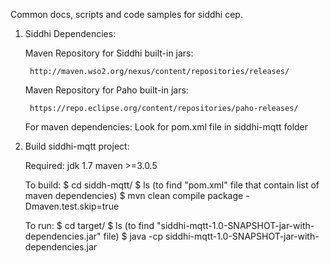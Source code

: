 Common docs, scripts and code samples for siddhi cep.

1. Siddhi Dependencies:

	Maven Repository for Siddhi built-in jars: 

		http://maven.wso2.org/nexus/content/repositories/releases/
	
	Maven Repository for Paho built-in jars:

		https://repo.eclipse.org/content/repositories/paho-releases/
	
	For maven dependencies:
		Look for pom.xml file in siddhi-mqtt folder
	
2. Build siddhi-mqtt project:
	
	Required:   	jdk 1.7
			maven >=3.0.5
				
	To build: 	$ cd siddh-mqtt/
			$ ls (to find "pom.xml" file that contain list of maven dependencies)
			$ mvn clean compile package -Dmaven.test.skip=true
				
	To run:		$ cd target/
			$ ls (to find "siddhi-mqtt-1.0-SNAPSHOT-jar-with-dependencies.jar" file)
			$ java -cp siddhi-mqtt-1.0-SNAPSHOT-jar-with-dependencies.jar <Query Argument>
